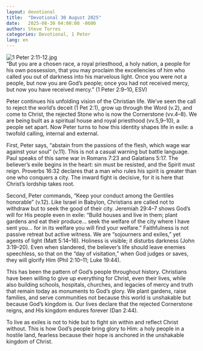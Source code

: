 ```yaml
---
layout: devotional
title:  "Devotional 30 August 2025"
date:   2025-08-30 04:00:00 -0600
author: Steve Torres
categories: Devotional, 1 Peter
lang: en
---
```

<img src="https://sitemedia.esteeb.com/file/esteebcomsitemedia/devotional_images/1+Peter/1Pe-2_11-12.jpg?raw=true" alt="1 Peter 2:11-12.jpg" style="max-width: 100%; height: auto;">

<div class="scripture">
  “But you are a chosen race, a royal priesthood, a holy nation, a people for his own possession, that you may proclaim the excellencies of him who called you out of darkness into his marvelous light. Once you were not a people, but now you are God’s people; once you had not received mercy, but now you have received mercy.” (1 Peter 2:9–10, ESV)
</div>

Peter continues his unfolding vision of the Christian life. We’ve seen the call to reject the world’s deceit (1 Pet 2:1), grow up through the Word (v.2), and come to Christ, the rejected Stone who is now the Cornerstone (vv.4–8). We are being built as a spiritual house and royal priesthood (vv.5,9–10), a people set apart. Now Peter turns to how this identity shapes life in exile: a twofold calling, internal and external.

First, Peter says, “abstain from the passions of the flesh, which wage war against your soul” (v.11). This is not a casual warning but battle language. Paul speaks of this same war in Romans 7:23 and Galatians 5:17. The believer’s exile begins in the heart: sin must be resisted, and the Spirit must reign. Proverbs 16:32 declares that a man who rules his spirit is greater than one who conquers a city. The inward fight is decisive, for it is here that Christ’s lordship takes root.

Second, Peter commands, “Keep your conduct among the Gentiles honorable” (v.12). Like Israel in Babylon, Christians are called not to withdraw but to seek the good of their city. Jeremiah 29:4–7 shows God’s will for His people even in exile: “Build houses and live in them; plant gardens and eat their produce… seek the welfare of the city where I have sent you… for in its welfare you will find your welfare.” Faithfulness is not passive retreat but active witness. We are “sojourners and exiles,” yet agents of light (Matt 5:14–16). Holiness is visible; it disturbs darkness (John 3:19–20). Even when slandered, the believer’s life should leave enemies speechless, so that on the “day of visitation,” when God judges or saves, they will glorify Him (Phil 2:10–11; Luke 19:44).

This has been the pattern of God’s people throughout history. Christians have been willing to give up everything for Christ, even their lives, while also building schools, hospitals, churches, and legacies of mercy and truth that remain today as monuments to God’s glory. We plant gardens, raise families, and serve communities not because this world is unshakable but because God’s kingdom is. Our lives declare that the rejected Cornerstone reigns, and His kingdom endures forever (Dan 2:44).

To live as exiles is not to hide but to fight sin within and reflect Christ without. This is how God’s people bring glory to Him: a holy people in a hostile land, fearless because their hope is anchored in the unshakable kingdom of Christ.
